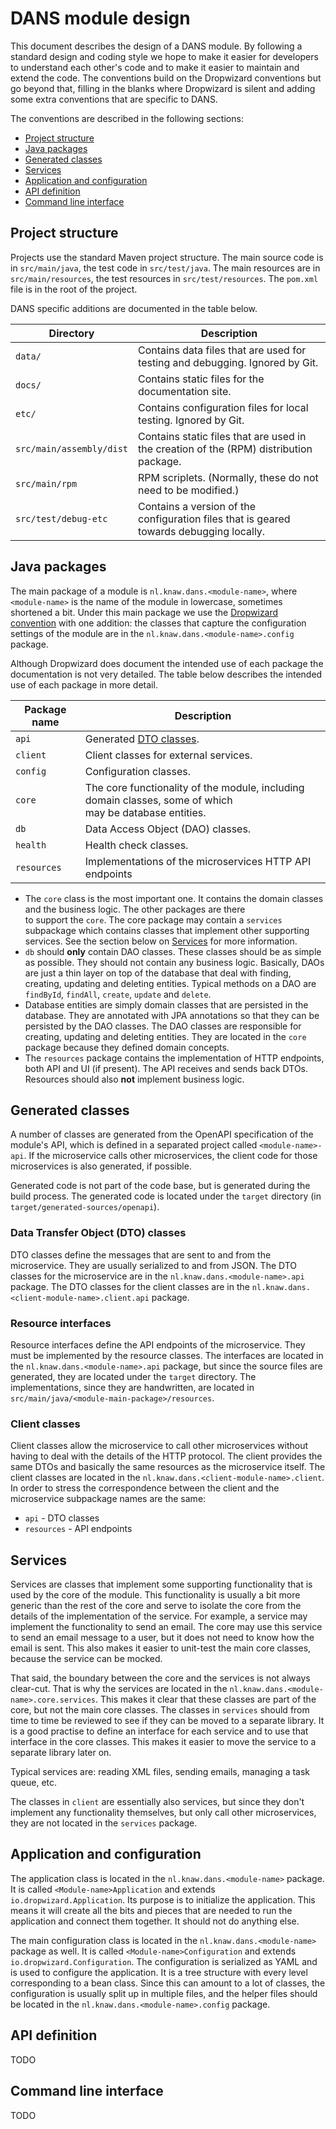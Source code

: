 DANS module design
==================

This document describes the design of a DANS module. By following a standard design and coding style we hope to make it easier for developers to understand
each other's code and to make it easier to maintain and extend the code. The conventions build on the Dropwizard conventions but go beyond that, filling in the
blanks where Dropwizard is silent and adding some extra conventions that are specific to DANS.

The conventions are described in the following sections:

* [Project structure](#project-structure)
* [Java packages](#java-packages)
* [Generated classes](#generated-classes)
* [Services](#services)
* [Application and configuration](#application-and-configuration)
* [API definition](#api-definition)
* [Command line interface](#command-line-interface)

Project structure
-----------------

Projects use the standard Maven project structure. The main source code is in `src/main/java`, the test code in `src/test/java`. The main resources are in
`src/main/resources`, the test resources in `src/test/resources`. The `pom.xml` file is in the root of the project.

DANS specific additions are documented in the table below.

| Directory                | Description                                                                             |
|--------------------------|-----------------------------------------------------------------------------------------|
| `data/`                  | Contains data files that are used for testing and debugging. Ignored by Git.            |
| `docs/`                  | Contains static files for the documentation site.                                       |
| `etc/`                   | Contains configuration files for local testing. Ignored by Git.                         |
| `src/main/assembly/dist` | Contains static files that are used in the creation of the (RPM) distribution package.  |
| `src/main/rpm`           | RPM scriplets. (Normally, these do not need to be modified.)                            |
| `src/test/debug-etc`     | Contains a version of the configuration files that is geared towards debugging locally. |

Java packages
-------------

The main package of a module is `nl.knaw.dans.<module-name>`, where `<module-name>` is the name of the module in lowercase, sometimes
shortened a bit. Under this main package we use the [Dropwizard convention] with one addition: the classes that capture the configuration settings
of the module are in the `nl.knaw.dans.<module-name>.config` package.

Although Dropwizard does document the intended use of each package the documentation is not very detailed. The table below describes the intended use of
each package in more detail.

| Package name | Description                                                                                                  |
|--------------|--------------------------------------------------------------------------------------------------------------|
| `api`        | Generated [DTO classes](#data-transfer-object-dto-classes).                                                  |
| `client`     | Client classes for external services.                                                                        |
| `config`     | Configuration classes.                                                                                       |
| `core`       | The core functionality of the module, including domain classes, some of which<br/> may be database entities. |
| `db`         | Data Access Object (DAO) classes.                                                                            |
| `health`     | Health check classes.                                                                                        |
| `resources`  | Implementations of the microservices HTTP API endpoints                                                      |

* The `core` class is the most important one. It contains the domain classes and the business logic. The other packages are there  
  to support the `core`. The core package may contain a `services` subpackage which contains classes that implement other supporting
  services. See the section below on [Services](#services) for more information.
* `db` should **only** contain DAO classes. These classes should be as simple as possible. They should not contain any business logic.
  Basically, DAOs are just a thin layer on top of the database that deal with finding, creating, updating and deleting entities.
  Typical methods on a DAO are `findById`, `findAll`, `create`, `update` and `delete`.
* Database entities are simply domain classes that are persisted in the database. They are annotated with JPA annotations so that
  they can be persisted by the DAO classes. The DAO classes are responsible for creating, updating and deleting entities.
  They are located in the `core` package because they defined domain concepts.
* The `resources` package contains the implementation of HTTP endpoints, both API and UI (if present). The API receives and sends back
  DTOs. Resources should also **not** implement business logic.

Generated classes
-----------------
A number of classes are generated from the OpenAPI specification of the module's API, which is defined in a separated project called
`<module-name>-api`. If the microservice calls other microservices, the client code for those microservices is also generated, if
possible.

Generated code is not part of the code base, but is generated during the build process. The generated code is located under the `target`
directory (in `target/generated-sources/openapi`).

### Data Transfer Object (DTO) classes

DTO classes define the messages that are sent to and from the microservice. They are usually serialized to and from JSON. The
DTO classes for the microservice are in the `nl.knaw.dans.<module-name>.api` package. The DTO classes for the client classes are in
the `nl.knaw.dans.<client-module-name>.client.api` package.

### Resource interfaces

Resource interfaces define the API endpoints of the microservice. They must be implemented by the resource classes. The interfaces are
located in the `nl.knaw.dans.<module-name>.api` package, but since the source files are generated, they are located under the `target`
directory. The implementations, since they are handwritten, are located in `src/main/java/<module-main-package>/resources`.

### Client classes

Client classes allow the microservice to call other microservices without having to deal with the details of the HTTP protocol. The client provides
the same DTOs and basically the same resources as the microservice itself. The client classes are located in the `nl.knaw.dans.<client-module-name>.client`.
In order to stress the correspondence between the client and the microservice subpackage names are the same:

* `api` - DTO classes
* `resources` - API endpoints

Services
--------
Services are classes that implement some supporting functionality that is used by the core of the module. This functionality is usually a bit more generic than
the rest of the core and serve to isolate the core from the details of the implementation of the service. For example, a service may implement the functionality
to send an email. The core may use this service to send an email message to a user, but it does not need to know how the email is sent. This also makes it
easier to unit-test the main core classes, because the service can be mocked.

That said, the boundary between the core and the services is not always clear-cut. That is why the services are located in
the `nl.knaw.dans.<module-name>.core.services`. This makes it clear that these classes are part of the core, but not the main core classes. The classes in
`services` should from time to time be reviewed to see if they can be moved to a separate library. It is a good practise to define an interface for each
service and to use that interface in the core classes. This makes it easier to move the service to a separate library later on.

Typical services are: reading XML files, sending emails, managing a task queue, etc.

The classes in `client` are essentially also services, but since they don't implement any functionality themselves, but only call other microservices, they
are not located in the `services` package.

Application and configuration
-----------------------------

The application class is located in the `nl.knaw.dans.<module-name>` package. It is called `<Module-name>Application` and extends `io.dropwizard.Application`.
Its purpose is to initialize the application. This means it will create all the bits and pieces that are needed to run the application and connect them
together. It should not do anything else.

The main configuration class is located in the `nl.knaw.dans.<module-name>` package as well. It is called `<Module-name>Configuration` and
extends `io.dropwizard.Configuration`. The configuration is serialized as YAML and is used to configure the application. It is a tree structure with every
level corresponding to a bean class. Since this can amount to a lot of classes, the configuration is usually split up in multiple files, and the helper files
should be located in the `nl.knaw.dans.<module-name>.config` package.

API definition
--------------
TODO

Command line interface
----------------------
TODO

<!-- Link references -->

[Dropwizard convention]: https://www.dropwizard.io/en/latest/manual/core.html#packages




